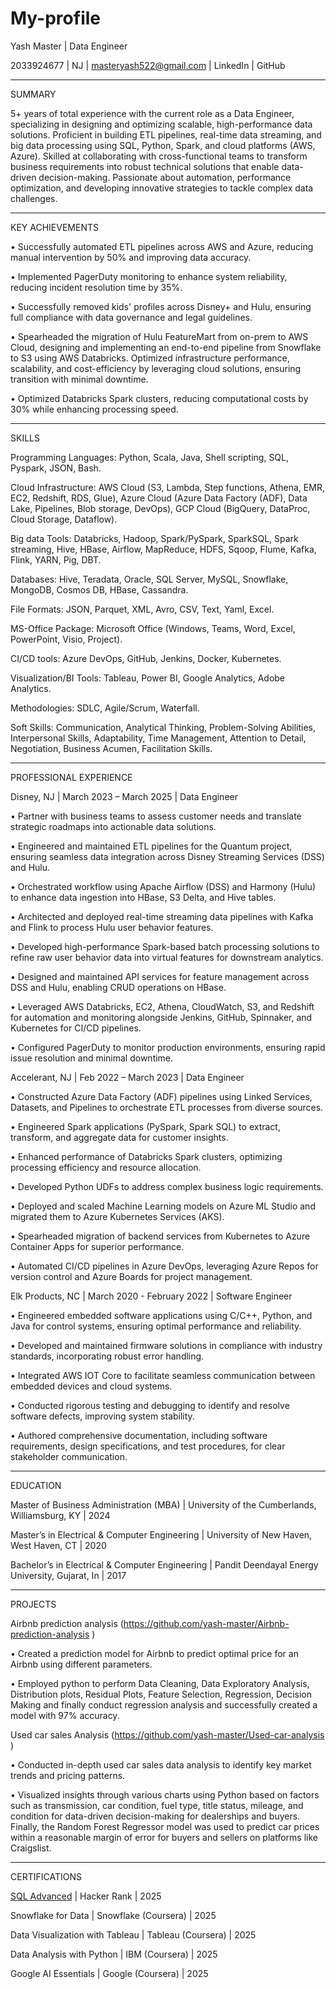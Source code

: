# My-profile


Yash Master | Data Engineer

2033924677 | NJ | masteryash522@gmail.com | LinkedIn | GitHub 

________________________________________
SUMMARY

5+ years of total experience with the current role as a Data Engineer, specializing in designing and optimizing scalable, high-performance data solutions. Proficient in building ETL pipelines, real-time data streaming, and big data processing using SQL, Python, Spark, and cloud platforms (AWS, Azure). Skilled at collaborating with cross-functional teams to transform business requirements into robust technical solutions that enable data-driven decision-making. Passionate about automation, performance optimization, and developing innovative strategies to tackle complex data challenges.


________________________________________
KEY ACHIEVEMENTS

•	Successfully automated ETL pipelines across AWS and Azure, reducing manual intervention by 50% and improving data accuracy.

•	Implemented PagerDuty monitoring to enhance system reliability, reducing incident resolution time by 35%.

•	Successfully removed kids' profiles across Disney+ and Hulu, ensuring full compliance with data governance and legal guidelines. 

•	Spearheaded the migration of Hulu FeatureMart from on-prem to AWS Cloud, designing and implementing an end-to-end pipeline from Snowflake to S3 using AWS Databricks. Optimized infrastructure performance, scalability, and cost-efficiency by leveraging cloud solutions, ensuring transition with minimal downtime.

•	Optimized Databricks Spark clusters, reducing computational costs by 30% while enhancing processing speed.


________________________________________
SKILLS

Programming Languages: Python, Scala, Java, Shell scripting, SQL, Pyspark, JSON, Bash.

Cloud Infrastructure: AWS Cloud (S3, Lambda, Step functions, Athena, EMR, EC2, Redshift, RDS, Glue), Azure Cloud (Azure Data Factory (ADF), Data Lake, Pipelines, Blob storage, DevOps), GCP Cloud (BigQuery, DataProc, Cloud Storage, Dataflow).

Big data Tools: Databricks, Hadoop, Spark/PySpark, SparkSQL, Spark streaming, Hive, HBase, Airflow, MapReduce, HDFS, Sqoop, Flume, Kafka, Flink, YARN, Pig, DBT.

Databases: Hive, Teradata, Oracle, SQL Server, MySQL, Snowflake, MongoDB, Cosmos DB, HBase, Cassandra.

File Formats: JSON, Parquet, XML, Avro, CSV, Text, Yaml, Excel.

MS-Office Package: Microsoft Office (Windows, Teams, Word, Excel, PowerPoint, Visio, Project).

CI/CD tools: Azure DevOps, GitHub, Jenkins, Docker, Kubernetes.

Visualization/BI Tools: Tableau, Power BI, Google Analytics, Adobe Analytics.

Methodologies: SDLC, Agile/Scrum, Waterfall.

Soft Skills: Communication, Analytical Thinking, Problem-Solving Abilities, Interpersonal Skills, Adaptability, Time Management, Attention to Detail, Negotiation, Business Acumen, Facilitation Skills.


________________________________________
PROFESSIONAL EXPERIENCE

Disney, NJ | March 2023 – March 2025 | Data Engineer

•	Partner with business teams to assess customer needs and translate strategic roadmaps into actionable data solutions.

•	Engineered and maintained ETL pipelines for the Quantum project, ensuring seamless data integration across Disney Streaming Services (DSS) and Hulu.

•	Orchestrated workflow using Apache Airflow (DSS) and Harmony (Hulu) to enhance data ingestion into HBase, S3 Delta, and Hive tables.

•	Architected and deployed real-time streaming data pipelines with Kafka and Flink to process Hulu user behavior features.

•	Developed high-performance Spark-based batch processing solutions to refine raw user behavior data into virtual features for downstream analytics.

•	Designed and maintained API services for feature management across DSS and Hulu, enabling CRUD operations on HBase.

•	Leveraged AWS Databricks, EC2, Athena, CloudWatch, S3, and Redshift for automation and monitoring alongside Jenkins, GitHub, Spinnaker, and Kubernetes for CI/CD pipelines.

•	Configured PagerDuty to monitor production environments, ensuring rapid issue resolution and minimal downtime.


Accelerant, NJ | Feb 2022 – March 2023 | Data Engineer

•	Constructed Azure Data Factory (ADF) pipelines using Linked Services, Datasets, and Pipelines to orchestrate ETL processes from diverse sources.

•	Engineered Spark applications (PySpark, Spark SQL) to extract, transform, and aggregate data for customer insights.

•	Enhanced performance of Databricks Spark clusters, optimizing processing efficiency and resource allocation.

•	Developed Python UDFs to address complex business logic requirements.

•	Deployed and scaled Machine Learning models on Azure ML Studio and migrated them to Azure Kubernetes Services (AKS).

•	Spearheaded migration of backend services from Kubernetes to Azure Container Apps for superior performance.

•	Automated CI/CD pipelines in Azure DevOps, leveraging Azure Repos for version control and Azure Boards for project management.


Elk Products, NC | March 2020 - February 2022 | Software Engineer

•	Engineered embedded software applications using C/C++, Python, and Java for control systems, ensuring optimal performance and reliability.

•	Developed and maintained firmware solutions in compliance with industry standards, incorporating robust error handling.

•	Integrated AWS IOT Core to facilitate seamless communication between embedded devices and cloud systems.

•	Conducted rigorous testing and debugging to identify and resolve software defects, improving system stability.

•	Authored comprehensive documentation, including software requirements, design specifications, and test procedures, for clear stakeholder communication.


________________________________________
EDUCATION

Master of Business Administration (MBA) | University of the Cumberlands, Williamsburg, KY | 2024

Master’s in Electrical & Computer Engineering | University of New Haven, West Haven, CT | 2020

Bachelor’s in Electrical & Computer Engineering | Pandit Deendayal Energy University, Gujarat, In | 2017


________________________________________
PROJECTS

Airbnb prediction analysis (https://github.com/yash-master/Airbnb-prediction-analysis )

•	Created a prediction model for Airbnb to predict optimal price for an Airbnb using different parameters. 

•	Employed python to perform Data Cleaning, Data Exploratory Analysis, Distribution plots, Residual Plots, Feature Selection, Regression, Decision Making and finally conduct regression analysis and successfully created a model with 97% accuracy. 


Used car sales Analysis (https://github.com/yash-master/Used-car-analysis )

•	Conducted in-depth used car sales data analysis to identify key market trends and pricing patterns.

•	Visualized insights through various charts using Python based on factors such as transmission, car condition, fuel type, title status, mileage, and condition for data-driven decision-making for dealerships and buyers. Finally, the Random Forest Regressor model was used to predict car prices within a reasonable margin of error for buyers and sellers on platforms like Craigslist.


________________________________________
CERTIFICATIONS

[SQL Advanced]([url](https://www.hackerrank.com/certificates/4f8d777e9acc)) | Hacker Rank | 2025

Snowflake for Data | Snowflake (Coursera) | 2025

Data Visualization with Tableau | Tableau (Coursera)  | 2025

Data Analysis with Python | IBM (Coursera)  | 2025

Google AI Essentials | Google (Coursera) | 2025
